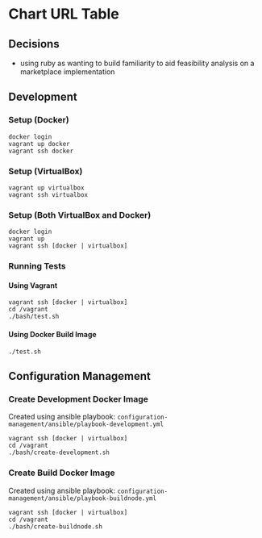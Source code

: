 # Chart URL Table

## Decisions

* using ruby as wanting to build familiarity to aid feasibility analysis on a marketplace implementation

## Development

### Setup (Docker)

```
docker login
vagrant up docker
vagrant ssh docker
```

### Setup (VirtualBox)

```
vagrant up virtualbox
vagrant ssh virtualbox
```

### Setup (Both VirtualBox and Docker)

```
docker login
vagrant up
vagrant ssh [docker | virtualbox]
```

### Running Tests

#### Using Vagrant

```
vagrant ssh [docker | virtualbox]
cd /vagrant
./bash/test.sh
```

#### Using Docker Build Image

```
./test.sh
```

## Configuration Management

### Create Development Docker Image

Created using ansible playbook: `configuration-management/ansible/playbook-development.yml`

```
vagrant ssh [docker | virtualbox]
cd /vagrant
./bash/create-development.sh
```

### Create Build Docker Image

Created using ansible playbook: `configuration-management/ansible/playbook-buildnode.yml`

```
vagrant ssh [docker | virtualbox]
cd /vagrant
./bash/create-buildnode.sh
```

